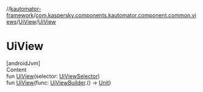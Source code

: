 //[kautomator-framework](../../index.md)/[com.kaspersky.components.kautomator.component.common.views](../index.md)/[UiView](index.md)/[UiView](-ui-view.md)



# UiView  
[androidJvm]  
Content  
fun [UiView](-ui-view.md)(selector: [UiViewSelector](../../com.kaspersky.components.kautomator.component.common.builders/-ui-view-selector/index.md))  
fun [UiView](-ui-view.md)(func: [UiViewBuilder](../../com.kaspersky.components.kautomator.component.common.builders/-ui-view-builder/index.md).() -> [Unit](https://kotlinlang.org/api/latest/jvm/stdlib/kotlin/-unit/index.html))  



